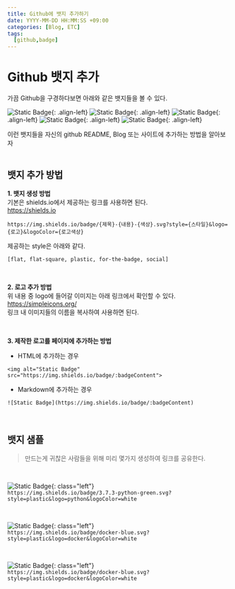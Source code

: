 ```yaml
---
title: Github에 뱃지 추가하기
date: YYYY-MM-DD HH:MM:SS +09:00
categories: [Blog, ETC]
tags:
  [github,badge]
---
```

# Github 뱃지 추가
가끔 Github을 구경하다보면 아래와 같은 뱃지들을 볼 수 있다.<br>

![Static Badge](https://img.shields.io/badge/Docker-007396.svg?style=plastic&logo=docker&logoColor=white){: .align-left}
![Static Badge](https://img.shields.io/badge/3.10-python-green.svg?style=plastic&logo=python&logoColor=white){: .align-left}
![Static Badge](https://img.shields.io/badge/K8S-blue.svg?style=plastic&logo=kubernetes&logoColor=white){: .align-left}
![Static Badge](https://img.shields.io/badge/Twitter-Hi-white.svg?style=social&logo=x&logoColor=black){: .align-left}
![Static Badge](https://img.shields.io/badge/Github-black.svg?style=flat&logo=github&logoColor=white){: .align-left}

이런 뱃지들을 자신의 github README, Blog 또는 사이트에 추가하는 방법을 알아보자
<br><br>

## 뱃지 추가 방법
**1. 뱃지 생성 방법**<br>
기본은 shields.io에서 제공하는 링크를 사용하면 된다.<br>
https://shields.io

```
https://img.shields.io/badge/{제목}-{내용}-{색상}.svg?style={스타일}&logo={로고}&logoColor={로고색상}
```


제공하는 style은 아래와 같다.<br>
```
[flat, flat-square, plastic, for-the-badge, social]
```

<br>

**2. 로고 추가 방법**<br>
위 내용 중 logo에 들어갈 이미지는 아래 링크에서 확인할 수 있다.<br>
https://simpleicons.org/ <br>
링크 내 이미지들의 이름을 복사하여 사용하면 된다.

<br>

**3. 제작한 로고를 페이지에 추가하는 방법**<br>
- HTML에 추가하는 경우<br>
```
<img alt="Static Badge" src="https://img.shields.io/badge/:badgeContent">
```

- Markdown에 추가하는 경우<br>
```
![Static Badge](https://img.shields.io/badge/:badgeContent)
```

<br>

## 뱃지 샘플
>만드는게 귀찮은 사람들을 위해 미리 몇가지 생성하여 링크를 공유한다.


<br>

![Static Badge](https://img.shields.io/badge/3.10-python-green.svg?style=plastic&logo=python&logoColor=white){: class="left"}<br>
`https://img.shields.io/badge/3.7.3-python-green.svg?style=plastic&logo=python&logoColor=white`

<br>

![Static Badge](https://img.shields.io/badge/docker-blue.svg?style=plastic&logo=docker&logoColor=white){: class="left"}<br>
`https://img.shields.io/badge/docker-blue.svg?style=plastic&logo=docker&logoColor=white`

<br>

![Static Badge](https://img.shields.io/badge/ChatGPT-74AA9C.svg?style=plastic&logo=openai&logoColor=white){: class="left"}<br>
`https://img.shields.io/badge/docker-blue.svg?style=plastic&logo=docker&logoColor=white`
